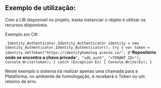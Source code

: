 ## Exemplo de utilização:

Com a LIB disponível no projeto, basta instanciar o objeto e utilizar os recursos disponíveis. 

Exemplo em C#:

`
Identity_Authenticator.Identity_Authenticator identity = new Identity_Authenticator.Identity_Authenticator();
            try
            {
                var token = identity.GetToken("https://identityhomolog.acesso.io/", @"`**Repositório onde se encontra a chave privada**`", "sdk_auth", "<TENANT_ID>");
                Console.Write(token);
            }
            catch (Exception Ex)
            {
                Console.Write(Ex);
            }
`

Neste exemplo o sistema irá realizar apenas uma chamada para a Plataforma, no ambiente de homologação, e receberá o Token ou um retorno de erro. 
